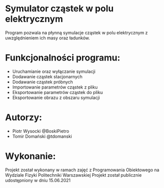 # Symulator cząstek w polu elektrycznym
Program pozwala na płynną symulacje cząstek w polu elektrycznym z uwzględnieniem ich masy oraz ładunków. 
# Funkcjonalności programu:
- Uruchamianie oraz wyłączanie symulacji
- Dodawanie cząstek stacjonarnych
- Dodawanie cząstek próbnych
- Importowanie parametrów cząstek z pliku
- Eksportowanie parametrów cząstek do pliku
- Eksportowanie obrazu z obszaru symulacji
# Autorzy:
- Piotr Wysocki @BoskiPietro
- Tomir Domański @tdomanski
# Wykonanie:
Projekt został wykonany w ramach zajęć z Programowania Obiektowego na Wydziale Fizyki Politechniki Warszawskiej
Projekt został publicznie udostępniony w dniu 15.06.2021
